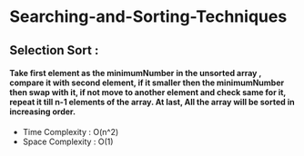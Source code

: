 # Searching-and-Sorting-Techniques


## Selection Sort :
#### Take first element as the minimumNumber in the unsorted array , compare it with second element, if it smaller then the minimumNumber then swap with it, if not move to another element and check same for it, repeat it till n-1 elements of the array. At last, All the array will be sorted in increasing order.
- Time Complexity : O(n^2)
- Space Complexity : O(1)
